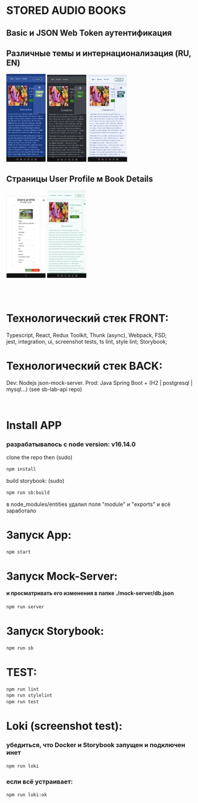 # STORED AUDIO BOOKS

## Basic и JSON Web Token аутентификация

## Различные темы и интернационализация (RU, EN)

<img src="./.github/projectDescription/images/darkBlue.png" width="104px">
<img src="./.github/projectDescription/images/dark.png" width="104px">
<img src="./.github/projectDescription/images/lightBlue.png" width="104px">

## Страницы User Profile м Book Details

<img src="./.github/projectDescription/images/userProfile.png" width="104px">
<img src="./.github/projectDescription/images/bookDescription.png" width="104px">

<br><br>

# Технологический стек FRONT:

Typescript, React, Redux Toolkit, Thunk (async), Webpack, FSD;
<br>
jest, integration, ui, screenshot tests, ts lint, style lint; Storybook;

# Технологический стек BACK:

Dev: Nodejs json-mock-server.
Prod: Java Spring Boot + (H2 | postgresql | mysql...) (see sb-lab-api repo)

<br>

# Install APP

### разрабатывалось с node version: v16.14.0

clone the repo then (sudo)

```bash
npm install
```

build storybook: (sudo)

```bash
npm run sb:build
```

в node_modules/entities удалил поля "module" и "exports" и всё заработало

# Запуск App:

```bash
npm start
```

# Запуск Mock-Server:

#### и просматривать его изменения в папке ./mock-server/db.json

```bash
npm run server
```

# Запуск Storybook:

```bash
npm run sb
```

# ТEST:

```bash
npm run lint
npm run stylelint
npm run test
```

# Loki (screenshot test):

### убедиться, что Docker и Storybook запущен и подключен инет

```bash
npm run loki
```

### если всё устраивает:

```bash
npm run loki:ok
```
